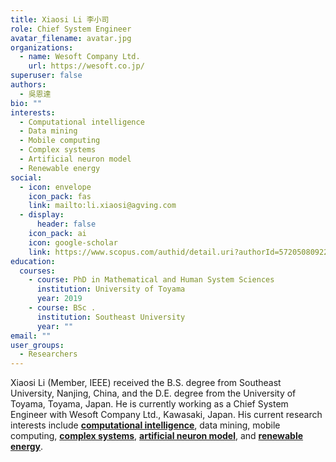 ```yaml
---
title: Xiaosi Li 李小司
role: Chief System Engineer
avatar_filename: avatar.jpg
organizations:
  - name: Wesoft Company Ltd.
    url: https://wesoft.co.jp/
superuser: false
authors:
  - 吳恩達
bio: ""
interests:
  - Computational intelligence
  - Data mining
  - Mobile computing
  - Complex systems
  - Artificial neuron model
  - Renewable energy
social:
  - icon: envelope
    icon_pack: fas
    link: mailto:li.xiaosi@agving.com
  - display:
      header: false
    icon_pack: ai
    icon: google-scholar
    link: https://www.scopus.com/authid/detail.uri?authorId=57205080922
education:
  courses:
    - course: PhD in Mathematical and Human System Sciences
      institution: University of Toyama
      year: 2019
    - course: BSc .
      institution: Southeast University
      year: ""
email: ""
user_groups:
  - Researchers
---
```

Xiaosi Li (Member, IEEE) received the B.S. degree from Southeast University, Nanjing, China, and the D.E. degree from the University of Toyama, Toyama, Japan. He is currently working as a Chief System Engineer with Wesoft Company Ltd., Kawasaki, Japan. His current research interests include **[computational intelligence](https://velvety-frangollo-5d54c2.netlify.app/event/optimization-and-improvement-of-metaheuristic-algorithms/)**, data mining, mobile computing, **[complex systems](https://velvety-frangollo-5d54c2.netlify.app/event/analyzing-metaheuristic-algorithm-structures-using-population-interaction-networks/)**, **[artificial neuron model](https://velvety-frangollo-5d54c2.netlify.app/event/optimization-and-application-of-dendritic-neuron-model/)**, and [](https://github.com/Haichuan-Yang/Wesoft-research-group/blob/main/static/Renewable%20Energy.pdf "Renewable Energy.pdf")**[renewable energy](https://velvety-frangollo-5d54c2.netlify.app/event/renewable-energy-engineering-optimization/)**.